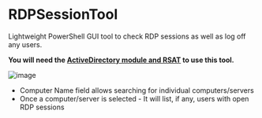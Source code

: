 # RDPSessionTool
Lightweight PowerShell GUI tool to check RDP sessions as well as log off any users.

**You will need the [ActiveDirectory module and RSAT](https://learn.microsoft.com/en-us/powershell/module/activedirectory/?view=windowsserver2022-ps) to use this tool.**

![image](https://user-images.githubusercontent.com/73455686/228897682-730135a3-2bda-4b19-83df-55d845be8700.png)

- Computer Name field allows searching for individual computers/servers
- Once a computer/server is selected - It will list, if any, users with open RDP sessions
